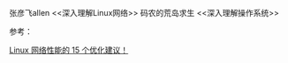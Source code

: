 张彦飞allen <<深入理解Linux网络>>
码农的荒岛求生 <<深入理解操作系统>>



参考：

[Linux 网络性能的 15 个优化建议！](https://mp.weixin.qq.com/s/-xiWjPRiRsPcxODnJ3921Q)
